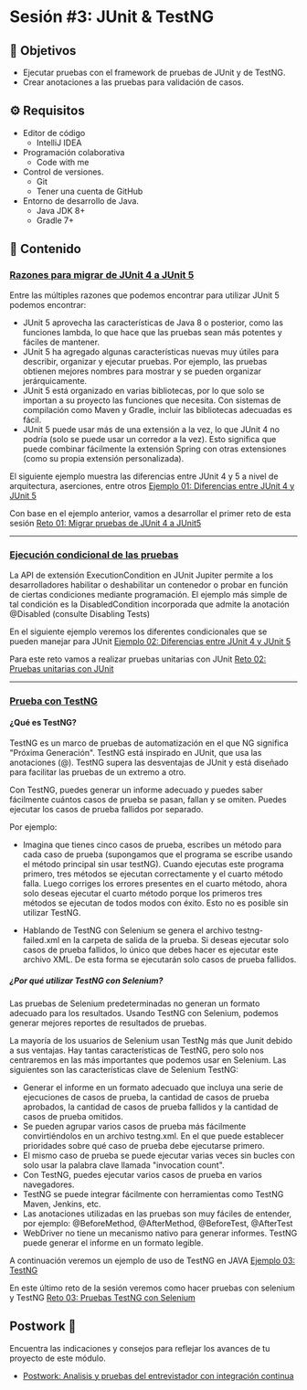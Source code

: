 # Sesión #3: JUnit & TestNG

## :dart: Objetivos

* Ejecutar pruebas con el framework de pruebas de JUnit y de TestNG.
* Crear anotaciones a las pruebas para validación de casos.

## ⚙ Requisitos

- Editor de código
  - IntelliJ IDEA
- Programación colaborativa
  - Code with me
- Control de versiones.
  - Git
  - Tener una cuenta de GitHub
- Entorno de desarrollo de Java.
  - Java JDK 8+
  - Gradle 7+

## 📂 Contenido

### <ins> Razones para migrar de JUnit 4 a JUnit 5 </ins>

Entre las múltiples razones que podemos encontrar para utilizar JUnit 5 podemos encontrar: 
- JUnit 5 aprovecha las características de Java 8 o posterior, como las funciones lambda, lo que hace que las pruebas sean más potentes y fáciles de mantener.
- JUnit 5 ha agregado algunas características nuevas muy útiles para describir, organizar y ejecutar pruebas. Por ejemplo, las pruebas obtienen mejores nombres para mostrar y se pueden organizar jerárquicamente.
- JUnit 5 está organizado en varias bibliotecas, por lo que solo se importan a su proyecto las funciones que necesita. Con sistemas de compilación como Maven y Gradle, incluir las bibliotecas adecuadas es fácil.
- JUnit 5 puede usar más de una extensión a la vez, lo que JUnit 4 no podría (solo se puede usar un corredor a la vez). Esto significa que puede combinar fácilmente la extensión Spring con otras extensiones (como su propia extensión personalizada).

El siguiente ejemplo muestra las diferencias entre JUnit 4 y 5 a nivel de arquitectura, aserciones, entre otros [Ejemplo 01: Diferencias entre JUnit 4 y JUnit 5](./Ejemplo-01)

Con base en el ejemplo anterior, vamos a desarrollar el primer reto de esta sesión [Reto 01: Migrar pruebas de JUnit 4 a JUnit5](./Reto-01)

---
### <ins>Ejecución condicional de las pruebas</ins>

La API de extensión ExecutionCondition en JUnit Jupiter permite a los desarrolladores habilitar o deshabilitar un contenedor o probar en función de ciertas condiciones mediante programación. El ejemplo más simple de tal condición es la DisabledCondition incorporada que admite la anotación @Disabled (consulte Disabling Tests)

En el siguiente ejemplo veremos los diferentes condicionales que se pueden manejar para JUnit [Ejemplo 02: Diferencias entre JUnit 4 y JUnit 5](./Ejemplo-02)

Para este reto vamos a realizar pruebas unitarias con JUnit [Reto 02: Pruebas unitarias con JUnit](./Reto-02)

---
### <ins> Prueba con TestNG </ins>

#### ¿Qué es TestNG?

TestNG es un marco de pruebas de automatización en el que NG significa "Próxima Generación". TestNG está inspirado en JUnit, que usa las anotaciones (@). TestNG supera las desventajas de JUnit y está diseñado para facilitar las pruebas de un extremo a otro.

Con TestNG, puedes generar un informe adecuado y puedes saber fácilmente cuántos casos de prueba se pasan, fallan y se omiten. Puedes ejecutar los casos de prueba fallidos por separado.

Por ejemplo:

* Imagina que tienes cinco casos de prueba, escribes un método para cada caso de prueba (supongamos que el programa se escribe usando el método principal sin usar testNG). Cuando ejecutas este programa primero, tres métodos se ejecutan correctamente y el cuarto método falla. Luego corriges los errores presentes en el cuarto método, ahora solo deseas ejecutar el cuarto método porque los primeros tres métodos se ejecutan de todos modos con éxito. Esto no es posible sin utilizar TestNG.

* Hablando de TestNG con Selenium se genera el archivo testng-failed.xml en la carpeta de salida de la prueba. Si deseas ejecutar solo casos de prueba fallidos, lo único que debes hacer es ejecutar este archivo XML. De esta forma se ejecutarán solo casos de prueba fallidos.

##### ¿Por qué utilizar TestNG con Selenium?

Las pruebas de Selenium predeterminadas no generan un formato adecuado para los resultados. Usando TestNG con Selenium, podemos generar mejores reportes de resultados de pruebas.

La mayoría de los usuarios de Selenium usan TestNg más que Junit debido a sus ventajas. Hay tantas características de TestNG, pero solo nos centraremos en las más importantes que podemos usar en Selenium. Las siguientes son las características clave de Selenium TestNG:

* Generar el informe en un formato adecuado que incluya una serie de ejecuciones de casos de prueba, la cantidad de casos de prueba aprobados, la cantidad de casos de prueba fallidos y la cantidad de casos de prueba omitidos.
* Se pueden agrupar varios casos de prueba más fácilmente convirtiéndolos en un archivo testng.xml. En el que puede establecer prioridades sobre qué caso de prueba debe ejecutarse primero.
* El mismo caso de prueba se puede ejecutar varias veces sin bucles con solo usar la palabra clave llamada "invocation count".
* Con TestNG, puedes ejecutar varios casos de prueba en varios navegadores.
* TestNG se puede integrar fácilmente con herramientas como TestNG Maven, Jenkins, etc.
* Las anotaciones utilizadas en las pruebas son muy fáciles de entender, por ejemplo: @BeforeMethod, @AfterMethod, @BeforeTest, @AfterTest
* WebDriver no tiene un mecanismo nativo para generar informes. TestNG puede generar el informe en un formato legible.

A continuación veremos un ejemplo de uso de TestNG en JAVA [Ejemplo 03: TestNG](./Ejemplo-03)

En este último reto de la sesión veremos como hacer pruebas con selenium y TestNG [Reto 03: Pruebas TestNG con Selenium](./Reto-03)

## Postwork :memo:

Encuentra las indicaciones y consejos para reflejar los avances de tu proyecto de este módulo.

- [Postwork: Analisis y pruebas del entrevistador con integración continua](./Postwork/README.md)





